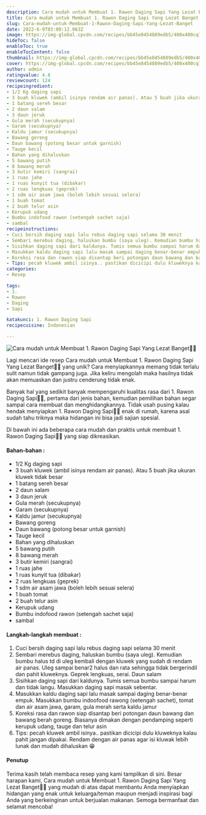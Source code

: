 ```yaml
---
description: Cara mudah untuk Membuat 1. Rawon Daging Sapi Yang Lezat Banget"
title: Cara mudah untuk Membuat 1. Rawon Daging Sapi Yang Lezat Banget
slug: Cara-mudah-untuk-Membuat-1-Rawon-Daging-Sapi-Yang-Lezat-Banget
date: 2022-6-9T03:09:12.063Z
image: https://img-global.cpcdn.com/recipes/bb45e8454889edb5/400x400cq70/photo.jpg
hideToc: false
enableToc: true
enableTocContent: false
thumbnail: https://img-global.cpcdn.com/recipes/bb45e8454889edb5/400x400cq70/photo.jpg
cover: https://img-global.cpcdn.com/recipes/bb45e8454889edb5/400x400cq70/photo.jpg
author: admin
ratingvalue: 4.8
reviewcount: 124
recipeingredient:
- 1/2 Kg daging sapi
- 3 buah kluwek (ambil isinya rendam air panas). Atau 5 buah jika ukuran kluwek tidak besar
- 1 batang sereh besar
- 2 daun salam
- 3 daun jeruk
- Gula merah (secukupnya)
- Garam (secukupnya)
- Kaldu jamur (secukupnya)
- Bawang goreng
- Daun bawang (potong besar untuk garnish)
- Tauge kecil
- Bahan yang dihaluskan
- 5 bawang putih
- 8 bawang merah
- 3 butir kemiri (sangrai)
- 1 ruas jahe
- 1 ruas kunyit tua (dibakar)
- 2 ruas lengkuas (geprek)
- 1 sdm air asam jawa (boleh lebih sesuai selera)
- 1 buah tomat
- 2 buah telur asin
- Kerupuk udang
- Bumbu indofood rawon (setengah sachet saja)
- sambal
recipeinstructions:
- Cuci bersih daging sapi lalu rebus daging sapi selama 30 menit
- Sembari merebus daging, haluskan bumbu (saya uleg). Kemudian bumbu halus td di uleg kembali dengan kluwek yang sudah di rendam air panas. Uleg sampai benar2 halus dan rata sehingga tidak bergerindil dan pahit kluweknya. Geprek lengkuas, serai. Daun salam
- Sisihkan daging sapi dari kaldunya. Tumis semua bumbu sampai harum dan tidak langu. Masukkan daging sapi masak sebentar.
- Masukkan kaldu daging sapi lalu masak sampai daging benar-benar empuk. Masukkan bumbu indoofood rawong (setengah sachet), tomat dan air asam jawa, garam, gula merah serta kaldu jamur
- Koreksi rasa dan rawon siap disantap beri potongan daun bawang dan bawang berah goreng. Biasanya dimakan dengan pendamping seperti kerupuk udang, tauge dan telur asin
- Tips: pecah kluwek ambil isinya.. pastikan dicicipi dulu kluweknya kalau pahit jangan dipakai. Rendam dengan air panas agar isi kluwak lebih lunak dan mudah dihaluskan 😁
categories:
- Resep

tags:
- 1.
- Rawon
- Daging
- Sapi

katakunci: 1. Rawon Daging Sapi
recipecuisine: Indonesian

---
```


![Cara mudah untuk Membuat 1. Rawon Daging Sapi Yang Lezat Banget👩‍🍳](https://img-global.cpcdn.com/recipes/bb45e8454889edb5/400x400cq70/photo.jpg)

Lagi mencari ide resep Cara mudah untuk Membuat 1. Rawon Daging Sapi Yang Lezat Banget👩‍🍳 yang unik? Cara menyiapkannya memang tidak terlalu sulit namun tidak gampang juga. Jika keliru mengolah maka hasilnya tidak akan memuaskan dan justru cenderung tidak enak.

Banyak hal yang sedikit banyak mempengaruhi kualitas rasa dari 1. Rawon Daging Sapi👩‍🍳, pertama dari jenis bahan, kemudian pemilihan bahan segar sampai cara membuat dan menghidangkannya. Tidak usah pusing kalau hendak menyiapkan 1. Rawon Daging Sapi👩‍🍳 enak di rumah, karena asal sudah tahu triknya maka hidangan ini bisa jadi sajian spesial.

Di bawah ini ada beberapa cara mudah dan praktis untuk membuat 1. Rawon Daging Sapi👩‍🍳 yang siap dikreasikan.

<!--inarticleads1-->

#### Bahan-bahan :

- 1/2 Kg daging sapi
- 3 buah kluwek (ambil isinya rendam air panas). Atau 5 buah jika ukuran kluwek tidak besar
- 1 batang sereh besar
- 2 daun salam
- 3 daun jeruk
- Gula merah (secukupnya)
- Garam (secukupnya)
- Kaldu jamur (secukupnya)
- Bawang goreng
- Daun bawang (potong besar untuk garnish)
- Tauge kecil
- Bahan yang dihaluskan
- 5 bawang putih
- 8 bawang merah
- 3 butir kemiri (sangrai)
- 1 ruas jahe
- 1 ruas kunyit tua (dibakar)
- 2 ruas lengkuas (geprek)
- 1 sdm air asam jawa (boleh lebih sesuai selera)
- 1 buah tomat
- 2 buah telur asin
- Kerupuk udang
- Bumbu indofood rawon (setengah sachet saja)
- sambal

<!--inarticleads2-->

#### Langkah-langkah membuat :

1. Cuci bersih daging sapi lalu rebus daging sapi selama 30 menit
1. Sembari merebus daging, haluskan bumbu (saya uleg). Kemudian bumbu halus td di uleg kembali dengan kluwek yang sudah di rendam air panas. Uleg sampai benar2 halus dan rata sehingga tidak bergerindil dan pahit kluweknya. Geprek lengkuas, serai. Daun salam
1. Sisihkan daging sapi dari kaldunya. Tumis semua bumbu sampai harum dan tidak langu. Masukkan daging sapi masak sebentar.
1. Masukkan kaldu daging sapi lalu masak sampai daging benar-benar empuk. Masukkan bumbu indoofood rawong (setengah sachet), tomat dan air asam jawa, garam, gula merah serta kaldu jamur
1. Koreksi rasa dan rawon siap disantap beri potongan daun bawang dan bawang berah goreng. Biasanya dimakan dengan pendamping seperti kerupuk udang, tauge dan telur asin
1. Tips: pecah kluwek ambil isinya.. pastikan dicicipi dulu kluweknya kalau pahit jangan dipakai. Rendam dengan air panas agar isi kluwak lebih lunak dan mudah dihaluskan 😁

#### Penutup

Terima kasih telah membaca resep yang kami tampilkan di sini. Besar harapan kami, Cara mudah untuk Membuat 1. Rawon Daging Sapi Yang Lezat Banget👩‍🍳 yang mudah di atas dapat membantu Anda menyiapkan hidangan yang enak untuk keluarga/teman maupun menjadi inspirasi bagi Anda yang berkeinginan untuk berjualan makanan. Semoga bermanfaat dan selamat mencoba!